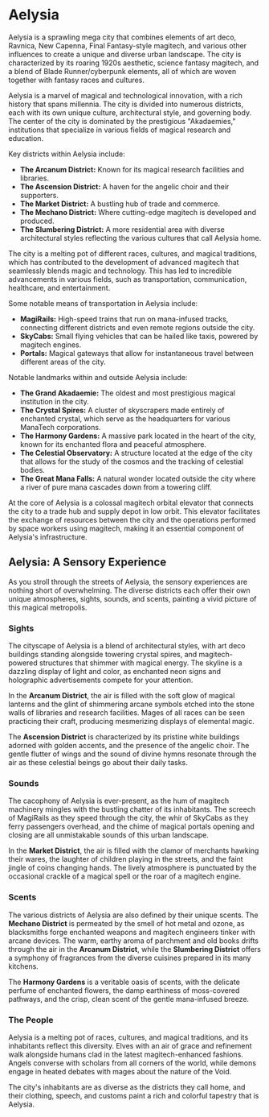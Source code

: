 # Aelysia

Aelysia is a sprawling mega city that combines elements of art deco, Ravnica, New Capenna, Final Fantasy-style magitech, and various other influences to create a unique and diverse urban landscape. The city is characterized by its roaring 1920s aesthetic, science fantasy magitech, and a blend of Blade Runner/cyberpunk elements, all of which are woven together with fantasy races and cultures.

Aelysia is a marvel of magical and technological innovation, with a rich history that spans millennia. The city is divided into numerous districts, each with its own unique culture, architectural style, and governing body. The center of the city is dominated by the prestigious "Akadaemies," institutions that specialize in various fields of magical research and education.

Key districts within Aelysia include:

- **The Arcanum District:** Known for its magical research facilities and libraries.
- **The Ascension District:** A haven for the angelic choir and their supporters.
- **The Market District:** A bustling hub of trade and commerce.
- **The Mechano District:** Where cutting-edge magitech is developed and produced.
- **The Slumbering District:** A more residential area with diverse architectural styles reflecting the various cultures that call Aelysia home.

The city is a melting pot of different races, cultures, and magical traditions, which has contributed to the development of advanced magitech that seamlessly blends magic and technology. This has led to incredible advancements in various fields, such as transportation, communication, healthcare, and entertainment.

Some notable means of transportation in Aelysia include:

- **MagiRails:** High-speed trains that run on mana-infused tracks, connecting different districts and even remote regions outside the city.
- **SkyCabs:** Small flying vehicles that can be hailed like taxis, powered by magitech engines.
- **Portals:** Magical gateways that allow for instantaneous travel between different areas of the city.

Notable landmarks within and outside Aelysia include:

- **The Grand Akadaemie:** The oldest and most prestigious magical institution in the city.
- **The Crystal Spires:** A cluster of skyscrapers made entirely of enchanted crystal, which serve as the headquarters for various ManaTech corporations.
- **The Harmony Gardens:** A massive park located in the heart of the city, known for its enchanted flora and peaceful atmosphere.
- **The Celestial Observatory:** A structure located at the edge of the city that allows for the study of the cosmos and the tracking of celestial bodies.
- **The Great Mana Falls:** A natural wonder located outside the city where a river of pure mana cascades down from a towering cliff.

At the core of Aelysia is a colossal magitech orbital elevator that connects the city to a trade hub and supply depot in low orbit. This elevator facilitates the exchange of resources between the city and the operations performed by space workers using magitech, making it an essential component of Aelysia's infrastructure.

## Aelysia: A Sensory Experience

As you stroll through the streets of Aelysia, the sensory experiences are nothing short of overwhelming. The diverse districts each offer their own unique atmospheres, sights, sounds, and scents, painting a vivid picture of this magical metropolis.

### Sights

The cityscape of Aelysia is a blend of architectural styles, with art deco buildings standing alongside towering crystal spires, and magitech-powered structures that shimmer with magical energy. The skyline is a dazzling display of light and color, as enchanted neon signs and holographic advertisements compete for your attention.

In the **Arcanum District**, the air is filled with the soft glow of magical lanterns and the glint of shimmering arcane symbols etched into the stone walls of libraries and research facilities. Mages of all races can be seen practicing their craft, producing mesmerizing displays of elemental magic.

The **Ascension District** is characterized by its pristine white buildings adorned with golden accents, and the presence of the angelic choir. The gentle flutter of wings and the sound of divine hymns resonate through the air as these celestial beings go about their daily tasks.

### Sounds

The cacophony of Aelysia is ever-present, as the hum of magitech machinery mingles with the bustling chatter of its inhabitants. The screech of MagiRails as they speed through the city, the whir of SkyCabs as they ferry passengers overhead, and the chime of magical portals opening and closing are all unmistakable sounds of this urban landscape.

In the **Market District**, the air is filled with the clamor of merchants hawking their wares, the laughter of children playing in the streets, and the faint jingle of coins changing hands. The lively atmosphere is punctuated by the occasional crackle of a magical spell or the roar of a magitech engine.

### Scents

The various districts of Aelysia are also defined by their unique scents. The **Mechano District** is permeated by the smell of hot metal and ozone, as blacksmiths forge enchanted weapons and magitech engineers tinker with arcane devices. The warm, earthy aroma of parchment and old books drifts through the air in the **Arcanum District**, while the **Slumbering District** offers a symphony of fragrances from the diverse cuisines prepared in its many kitchens.

The **Harmony Gardens** is a veritable oasis of scents, with the delicate perfume of enchanted flowers, the damp earthiness of moss-covered pathways, and the crisp, clean scent of the gentle mana-infused breeze.

### The People

Aelysia is a melting pot of races, cultures, and magical traditions, and its inhabitants reflect this diversity. Elves with an air of grace and refinement walk alongside humans clad in the latest magitech-enhanced fashions. Angels converse with scholars from all corners of the world, while demons engage in heated debates with mages about the nature of the Void.

The city's inhabitants are as diverse as the districts they call home, and their clothing, speech, and customs paint a rich and colorful tapestry that is Aelysia.
